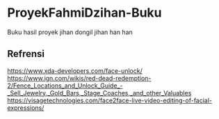 # ProyekFahmiDzihan-Buku
Buku hasil proyek
jihan dongil
jihan han han

## Refrensi
https://www.xda-developers.com/face-unlock/
https://www.ign.com/wikis/red-dead-redemption-2/Fence_Locations_and_Unlock_Guide_-_Sell_Jewelry,_Gold_Bars,_Stage_Coaches,_and_other_Valuables
https://visagetechnologies.com/face2face-live-video-editing-of-facial-expressions/
